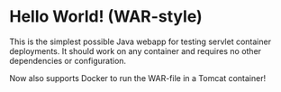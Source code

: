 # Hello World! (WAR-style)

This is the simplest possible Java webapp for testing servlet container deployments. It should work on any container and requires no other dependencies or configuration.

Now also supports Docker to run the WAR-file in a Tomcat container!
